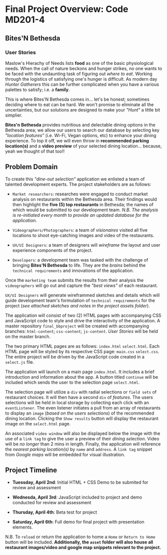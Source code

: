 # Final Project Overview: Code MD201-4

## Bites'N Bethesda 

### User Stories

Maslow's Hierachy of Needs lists **food** as one of the basic physiological needs. When the call of nature beckons and hunger strikes, no one wants to be faced with the undaunting task of figuring out _where to eat_. Working through the logistics of satisfying one's hunger is difficult. As modern day _Hunter Gatherers_ this can be further complicated when you have a various palettes to satisfy; i.e. a **family**.

This is where Bites'N Bethesda comes in... let's be honest; sometimes deciding where to eat can be hard. We won't promise to eliminate all the uncertainties, but our solutions are designed to make your _"Hunt"_ a little bit simplier.

**Bites'n Bethesda** provides nutritious and delectable dining options in the Bethesda area; we allow our users to search our database by selecting key _"location features"_ (i.e. Wi-Fi, Vegan options, etc) to enhance your dining experience. To top it off, we will even throw in **recommended parking location(s)** and a **video preview** of your selected dining location... because, yeah we thought of that too!!

## Problem Domain

To create this _"dine-out selection"_ application we enlisted a team of talented development experts. The project stakeholders are as follows:

- `Market researchers`: researches were engaged to conduct market analysis on restaurants within the Bethesda area. Their findings would then highlight the **five (5) top restaurants** in Bethesda; the names of which would be submitted to our development team. _N.B. The analysis is re-initiated every month to provide an updated database for the application_.

- `Videographers/Photographers`: a team of _visionaires_ visited all five locations to shoot eye-catching images and video of the restaurants.

- `UX/UI Designers`: a team of designers will _wireframe_ the layout and user experience components of the project.

- `Developers`: a development team was tasked with the challenge of bringing **Bites'N Bethesda** to life. They are the _brains_ behind the `technical requirements` and innovations of the application.

Once the `marketing team` submits the results from their analysis the `videographers` will go out and capture the _"best views"_ of each restaurant.

`UX/UI Designers` will generate wireframmed sketches and details which will guide development team's formulation of `technical requirements` for the project (_see attached sketches and notes in the project assets folder_).

The application will consist of two (2) HTML pages with accompanying CSS and JavaScript code to style and drive the interactivity of the application. A master repository `final_bbproject` will be created with accompanying branches: `html-content`; `css-content`; `js-content`. _User Stories_ will be held on the master branch.

The two primary HTML pages are as follows: `index.html` `select.html`. Each HTML page will be styled by its respective CSS page: `main.css` `select.css`. The entire project will be driven by the JavaScript code created in a `select.js` file.

The application will launch on a main page `index.html`. It includes a brief introduction and information about the app. A button titled `continue` will be included which sends the user to the selection page `select.html`.

The selection page will utilize a `div` with radial selections or `field sets` of restaurant choices. It will then have a second `div` of *features*. The users selections will be held in local storage by collecting each click with an `eventListener`. The even listener initiates a pull from an array of restaurants to display an `image` (_based on the users selections_) of the recommended dining location. Clicking the `Show results` button will display the restaurant image on the `select.html` page.

An associated `video window` will also be displayed below the image with the use of a `link tag` to give the user a preview of their *dining selection*. Video will be _no longer_ than 2 mins in length. Finally, the application will reference the *nearest parking location(s)* by `name` and `address`. A `link tag` snippet from _Google maps_ will be embedded for visual illustration.

## Project Timeline

- **Tuessday, April 2nd**: Initial HTML + CSS Demo to be submited for review and assessment

- **Wednesda, April 3rd**: JavaScript included to project and demo conducted for review and assessment

- **Thursday, April 4th**: Beta test for project

- **Saturday, April 6th**: Full demo for final project with presentation elements.

N.B. To `reload` or return the application to home a `Home` or `Return to Home` button will be included. **Additionally, the `asset` folder will also house all restaurant images/video and google map snippets relevant to the project.**

